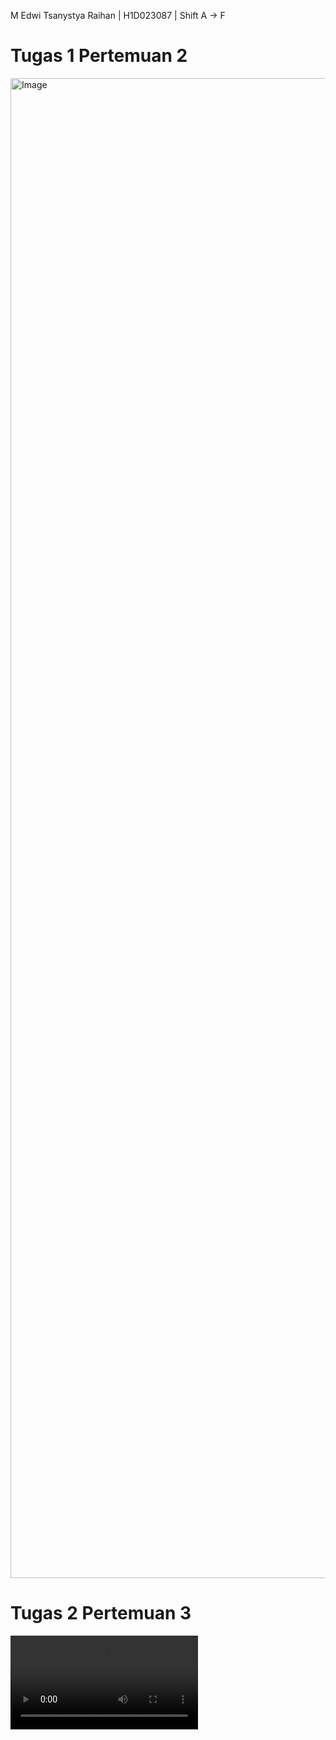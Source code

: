 M Edwi Tsanystya Raihan | H1D023087 | Shift A -> F 

# Tugas 1 Pertemuan 2
<img width="1080" height="2400" alt="Image" src="https://github.com/user-attachments/assets/65004b24-835c-43b9-b110-3be0fabfea82" />

# Tugas 2 Pertemuan 3
![](Screen_recording_20250923_161627.webm)
